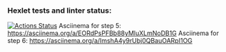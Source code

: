 ### Hexlet tests and linter status:
[![Actions Status](https://github.com/ShchenevS/python-project-49/actions/workflows/hexlet-check.yml/badge.svg)](https://github.com/ShchenevS/python-project-49/actions)
Asciinema for step 5: https://asciinema.org/a/EORdPsPFBb88yMluXLmNoDB1G
Asciinema for step 6: https://asciinema.org/a/ImshA4y9rUbj0QBauOARpI1OG
